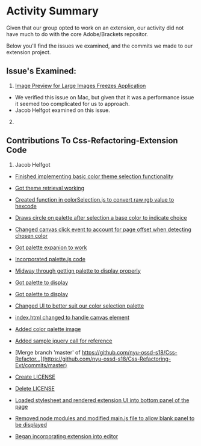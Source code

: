 # Activity Summary

Given that our group opted to work on an extension, our activity did not have much to do with the core Adobe/Brackets repositor.

Below you'll find the issues we examined, and the commits we made to our extension project.

## Issue's Examined:

1) [Image Preview for Large Images Freezes Application](https://github.com/adobe/brackets/issues/14117)

* We verified this issue on Mac, but given that it was a performance issue it seemed too complicated for us to approach.
* Jacob Helfgot examined on this issue.

2) 

## Contributions To Css-Refactoring-Extension Code

1) Jacob Helfgot

* [Finished implementing basic color theme selection functionality](https://github.com/nyu-ossd-s18/Css-Refactoring-Ext/commit/419ae3895e579ad8520a70f3828954c6d00a585d)

* [Got theme retrieval working](https://github.com/nyu-ossd-s18/Css-Refactoring-Ext/commit/603fef88ee133efb1f3a9aee9781a62e21c3dc4d)

* [Created function in colorSelection.js to convert raw rgb value to hexcode](https://github.com/nyu-ossd-s18/Css-Refactoring-Ext/commit/b99d8510dafc4e30592aab0873af4fbdc2aef15f)

* [Draws circle on palette after selection a base color to indicate choice](https://github.com/nyu-ossd-s18/Css-Refactoring-Ext/commit/20335e5082ee6a2e4ed30ae4ac5fe3dcf1de8563)

* [Changed canvas click event to account for page offset when detecting chosen color](https://github.com/nyu-ossd-s18/Css-Refactoring-Ext/commit/741a96c6d9de80028c2f2e8731b0e81c73660124)

* [Got palette expanion to work](https://github.com/nyu-ossd-s18/Css-Refactoring-Ext/commit/ff9488b2d2154b781fd36cb8c77fc8885b00220c)

* [Incorporated palette.js code](https://github.com/nyu-ossd-s18/Css-Refactoring-Ext/commit/3d09eabcfee07ae41a3580294be5f85b873ca91c)

* [Midway through gettign palette to display properly](https://github.com/nyu-ossd-s18/Css-Refactoring-Ext/commit/3d8da71476c27b3363001bf6086aec80cecdb998)

* [Got palette to display](https://github.com/nyu-ossd-s18/Css-Refactoring-Ext/commit/a8e19dfb26b28d0575a8dee81240329c90c3827b)

* [Got palette to display](https://github.com/nyu-ossd-s18/Css-Refactoring-Ext/commit/a8e19dfb26b28d0575a8dee81240329c90c3827b)

* [Changed UI to better suit our color selection palette](https://github.com/nyu-ossd-s18/Css-Refactoring-Ext/commit/7e3443e9deee7bec04e0508997020630676117be)

* [index.html changed to handle canvas element](https://github.com/nyu-ossd-s18/Css-Refactoring-Ext/commit/c0aee544503229fe207ed61f2102789f8776a27c)

* [Added color palette image](https://github.com/nyu-ossd-s18/Css-Refactoring-Ext/commit/c9ea84c09d2c866033aac7b55e4f318b70cad96c)

* [Added sample jquery call for reference](https://github.com/nyu-ossd-s18/Css-Refactoring-Ext/commit/926d3ecd5f74fb341c6f667ca75b58aa6f4eadf8)

* [Merge branch 'master' of https://github.com/nyu-ossd-s18/Css-Refactor…](https://github.com/nyu-ossd-s18/Css-Refactoring-Ext/commits/master)

* [Create LICENSE](https://github.com/nyu-ossd-s18/Css-Refactoring-Ext/commit/15323297c63d25274f1b7a9f473ca47330ebfbb8)

* [Delete LICENSE](https://github.com/nyu-ossd-s18/Css-Refactoring-Ext/commit/b9efc0d239eb997d2896b19f439acc1b9c2de869)

* [Loaded stylesheet and rendered extension UI into bottom panel of the page](https://github.com/nyu-ossd-s18/Css-Refactoring-Ext/commit/08f3a1d24bdb3a6febec9beb63a121f0d3ac4b76)

* [Removed node modules and modified main.js file to allow blank panel to be displayed](https://github.com/nyu-ossd-s18/Css-Refactoring-Ext/commit/0703f4dc3060a65370ead49eb27aa77a307eab80)

* [Began incorporating extension into editor](https://github.com/nyu-ossd-s18/Css-Refactoring-Ext/commit/aa310f80d8513dc5541035428c4bf75cd278e3b1)
